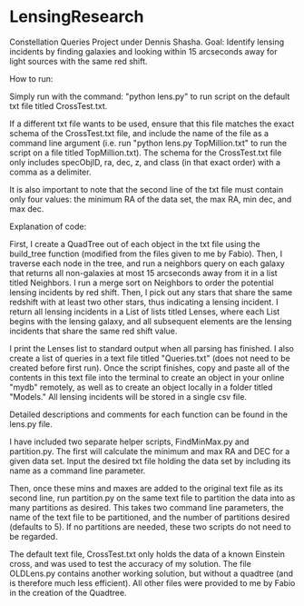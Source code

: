 # LensingResearch

Constellation Queries Project under Dennis Shasha.
Goal: Identify lensing incidents by finding galaxies and looking within 15 arcseconds away for light sources with the same red shift.

How to run:

Simply run with the command: "python lens.py" to run script on the default txt file titled CrossTest.txt.

If a different txt file wants to be used, ensure that this file matches the exact schema of the CrossTest.txt file, and include the name of the file
as a command line argument (i.e. run "python lens.py TopMillion.txt" to run the script on a file titled TopMillion.txt). The schema for the CrossTest.txt file
only includes specObjID, ra, dec, z, and class (in that exact order) with a comma as a delimiter.

It is also important to note that the second line of the txt file must contain only four values: the minimum RA of the data set, the max RA, min dec, and max dec.

Explanation of code:

First, I create a QuadTree out of each object in the txt file using the build_tree function (modified from the files given to me by Fabio). Then, I traverse
each node in the tree, and run a neighbors query on each galaxy that returns all non-galaxies at most 15 arcseconds away from it in a list titled Neighbors.
I run a merge sort on Neighbors to order the potential lensing incidents by red shift. Then, I pick out any stars that share the same redshift with at least
two other stars, thus indicating a lensing incident. I return all lensing incidents in a List of lists titled Lenses, where each List begins with the lensing galaxy,
and all subsequent elements are the lensing incidents that share the same red shift value.

I print the Lenses list to standard output when all parsing has finished. I also create a list of queries in 
a text file titled "Queries.txt" (does not need to be created before first run). Once the script finishes, copy and paste all of the contents in this text
file into the terminal to create an object in your online "mydb" remotely, as well as to create an object locally in a folder titled "Models." All lensing incidents
will be stored in a single csv file.

Detailed descriptions and comments for each function can be found in the lens.py file.

I have included two separate helper scripts, FindMinMax.py and partition.py. The first will calculate the minimum and max RA and DEC for a given data set. Input the desired
txt file holding the data set by including its name as a command line parameter.

Then, once these mins and maxes are added to the original text file as its second line, run partition.py on the same text file to partition the data into as many partitions
as desired. This takes two command line parameters, the name of the text file to be partitioned, and the number of partitions desired (defaults to 5). If no partitions are
needed, these two scripts do not need to be regarded.

The default text file, CrossTest.txt only holds the data of a known Einstein cross, and was used to test the accuracy of my solution. The file OLDLens.py contains another working
solution, but without a quadtree (and is therefore much less efficient). All other files were provided to me by Fabio in the creation of the Quadtree.
